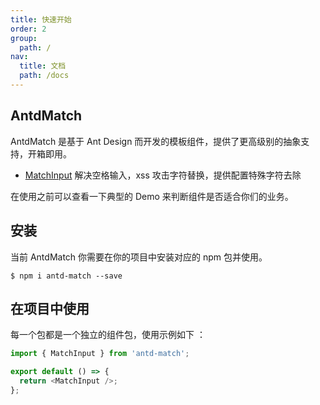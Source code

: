 ```yaml
---
title: 快速开始
order: 2
group:
  path: /
nav:
  title: 文档
  path: /docs
---
```


## AntdMatch

AntdMatch 是基于 Ant Design 而开发的模板组件，提供了更高级别的抽象支持，开箱即用。

- [MatchInput](/components/input/match-input) 解决空格输入，xss 攻击字符替换，提供配置特殊字符去除

在使用之前可以查看一下典型的 Demo 来判断组件是否适合你们的业务。

## 安装

当前 AntdMatch 你需要在你的项目中安装对应的 npm 包并使用。

```shell
$ npm i antd-match --save
```

## 在项目中使用

每一个包都是一个独立的组件包，使用示例如下 ：

```ts
import { MatchInput } from 'antd-match';

export default () => {
  return <MatchInput />;
};
```
